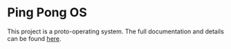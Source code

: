 # Ping Pong OS

This project is a proto-operating system. The full documentation and details can be found [here](http://wiki.inf.ufpr.br/maziero/doku.php?id=so:pingpongos).
